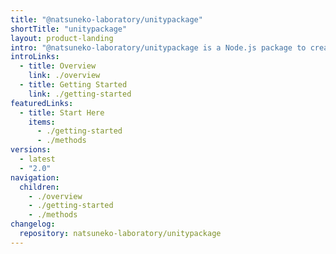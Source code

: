 ```yaml
---
title: "@natsuneko-laboratory/unitypackage"
shortTitle: "unitypackage"
layout: product-landing
intro: "@natsuneko-laboratory/unitypackage is a Node.js package to create UnityPackage from your Unity project without installing Unity Editor."
introLinks:
  - title: Overview
    link: ./overview
  - title: Getting Started
    link: ./getting-started
featuredLinks:
  - title: Start Here
    items:
      - ./getting-started
      - ./methods
versions:
  - latest
  - "2.0"
navigation:
  children:
    - ./overview
    - ./getting-started
    - ./methods
changelog:
  repository: natsuneko-laboratory/unitypackage
---
```

